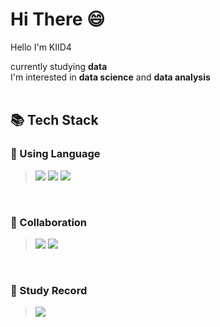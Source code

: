 <h1> Hi There 😄 </h1>

Hello I'm KIID4 

currently studying **data** <br>
I'm interested in **data science** and **data analysis** <br><br>


<h2> 📚 Tech Stack </h2>

### 📂 Using Language
> <img src="https://img.shields.io/badge/python-3670A0?style=for-the-badge&logo=python&logoColor=ffdd54"> <img src="https://img.shields.io/badge/java-%23ED8B00.svg?style=for-the-badge&logo=openjdk&logoColor=white">
> <img src="https://img.shields.io/badge/kotlin-%237F52FF.svg?style=for-the-badge&logo=kotlin&logoColor=white">

<br>

### 📂 Collaboration
> <img src="https://img.shields.io/badge/Notion-000000?style=for-the-badge&logo=Notion&logoColor=white"> <img src="https://img.shields.io/badge/Figma-F24E1E?style=for-the-badge&logo=Figma&logoColor=white">

<br>

### 📂 Study Record
> [<img src="https://img.shields.io/badge/Velog-20C997?style=flat-square&logo=velog&logoColor=white"/>](https://velog.io/@kiid4/series)
